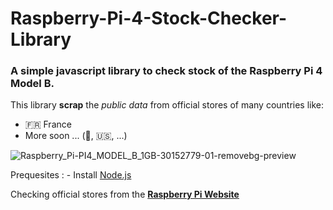 # Raspberry-Pi-4-Stock-Checker-Library

### A simple javascript library to check stock of the Raspberry Pi 4 Model B.

This library **scrap** the *public data* from official stores of many countries like:
  
  - 🇫🇷 France
  - More soon ... (🏴󠁧󠁢󠁥󠁮󠁧󠁿, 🇺🇸, ...)

![Raspberry_Pi-PI4_MODEL_B_1GB-30152779-01-removebg-preview](https://user-images.githubusercontent.com/74248071/226735240-1ccc1ef0-9717-4d6d-a622-31db73d5d39f.png)

Prequesites : - Install [Node.js](https://nodejs.org/en/download)

Checking official stores from the **[Raspberry Pi Website](https://www.raspberrypi.com/products/raspberry-pi-4-model-b/)**
